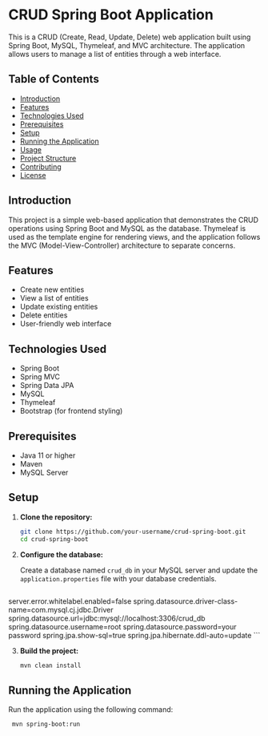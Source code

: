 # CRUD Spring Boot Application

This is a CRUD (Create, Read, Update, Delete) web application built using Spring Boot, MySQL, Thymeleaf, and MVC architecture. The application allows users to manage a list of entities through a web interface.

## Table of Contents

- [Introduction](#introduction)
- [Features](#features)
- [Technologies Used](#technologies-used)
- [Prerequisites](#prerequisites)
- [Setup](#setup)
- [Running the Application](#running-the-application)
- [Usage](#usage)
- [Project Structure](#project-structure)
- [Contributing](#contributing)
- [License](#license)

## Introduction

This project is a simple web-based application that demonstrates the CRUD operations using Spring Boot and MySQL as the database. Thymeleaf is used as the template engine for rendering views, and the application follows the MVC (Model-View-Controller) architecture to separate concerns.

## Features

- Create new entities
- View a list of entities
- Update existing entities
- Delete entities
- User-friendly web interface

## Technologies Used

- Spring Boot
- Spring MVC
- Spring Data JPA
- MySQL
- Thymeleaf
- Bootstrap (for frontend styling)

## Prerequisites

- Java 11 or higher
- Maven
- MySQL Server

## Setup

1. **Clone the repository:**

    ```bash
    git clone https://github.com/your-username/crud-spring-boot.git
    cd crud-spring-boot
    ```

2. **Configure the database:**

    Create a database named `crud_db` in your MySQL server and update the `application.properties` file with your database credentials.

    ```properties
server.error.whitelabel.enabled=false
spring.datasource.driver-class-name=com.mysql.cj.jdbc.Driver
spring.datasource.url=jdbc:mysql://localhost:3306/crud_db
spring.datasource.username=root
spring.datasource.password=your password
spring.jpa.show-sql=true
spring.jpa.hibernate.ddl-auto=update
    ```

3. **Build the project:**

    ```bash
    mvn clean install
    ```

## Running the Application

Run the application using the following command:

```bash
 mvn spring-boot:run
